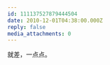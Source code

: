 ```yaml
---
id: 111137527879444504
date: 2010-12-01T04:38:00.000Z
reply: false
media_attachments: 0
---
```


就差，一点点。 ​​​​

